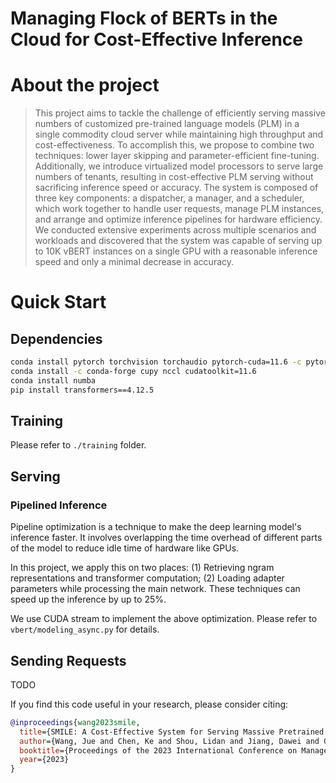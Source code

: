 # Managing Flock of BERTs in the Cloud for Cost-Effective Inference

# About the project

> This project aims to tackle the challenge of efficiently serving massive numbers of customized pre-trained language models (PLM) in a single commodity cloud server while maintaining high throughput and cost-effectiveness. To accomplish this, we propose to combine two techniques: lower layer skipping and parameter-efficient fine-tuning. Additionally, we introduce virtualized model processors to serve large numbers of tenants, resulting in cost-effective PLM serving without sacrificing inference speed or accuracy.
> The system is composed of three key components: a dispatcher, a manager, and a scheduler, which work together to handle user requests, manage PLM instances, and arrange and optimize inference pipelines for hardware efficiency. We conducted extensive experiments across multiple scenarios and workloads and discovered that the system was capable of serving up to 10K vBERT instances on a single GPU with a reasonable inference speed and only a minimal decrease in accuracy.

# Quick Start

## Dependencies

```bash
conda install pytorch torchvision torchaudio pytorch-cuda=11.6 -c pytorch -c nvidia
conda install -c conda-forge cupy nccl cudatoolkit=11.6
conda install numba
pip install transformers==4.12.5
```

## Training

Please refer to `./training` folder.

## Serving

### Pipelined Inference

Pipeline optimization is a technique to make the deep learning model's inference faster. It involves overlapping the time overhead of different parts of the model to reduce idle time of hardware like GPUs. 

In this project, we apply this on two places: 
(1) Retrieving ngram representations and transformer computation; 
(2) Loading adapter parameters while processing the main network. 
These techniques can speed up the inference by up to 25%.

We use CUDA stream to implement the above optimization. Please refer to `vbert/modeling_async.py` for details.

## Sending Requests

TODO


If you find this code useful in your research, please consider citing:
```bib
@inproceedings{wang2023smile,
  title={SMILE: A Cost-Effective System for Serving Massive Pretrained Language Models in the Cloud (Demo)},
  author={Wang, Jue and Chen, Ke and Shou, Lidan and Jiang, Dawei and Chen, Gang},
  booktitle={Proceedings of the 2023 International Conference on Management of Data},
  year={2023}
}
```
